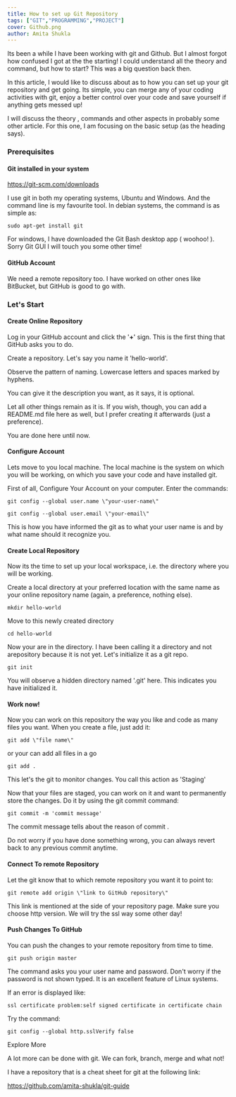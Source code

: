 ```yaml
---
title: How to set up Git Repository
tags: ["GIT","PROGRAMMING","PROJECT"]
cover: Github.png
author: Amita Shukla
---
```



 


<re-img src="Github.png"></re-img>

 
Its been a while I have been working with git and Github. But I almost forgot how confused I got at the the starting! I could understand all the theory and command, but how to start? This was a big question back then. 
 
In this article, I would like to discuss about as to how you can set up your git repository and get going. 
Its simple, you can merge any of your coding activities with git, enjoy a better control over your code and save yourself if anything gets messed up! 
 
I will discuss the theory , commands and other aspects in probably some other article. For this one, I am focusing on the basic setup (as the heading says). 
 


### Prerequisites

#### Git installed in your system

<https://git-scm.com/downloads>

 


I use git in both my operating systems, Ubuntu and Windows. And the command line is my favourite tool. 
In debian systems, the command is as simple as:

 


`sudo apt-get install git` 
 
For windows, I have downloaded the Git Bash desktop app ( woohoo! ). Sorry Git GUI I will touch you some other time!

 


#### GitHub Account

We need a remote repository too. I have worked on other ones like BitBucket, but GitHub is good to go with.

 


### Let's Start

#### Create Online Repository

Log in your GitHub account and click the '**+**' sign. This is the first thing that GitHub asks you to do.

 


Create a repository. Let's say you name it 'hello-world'.

 


Observe the pattern of naming. Lowercase letters and spaces marked by hyphens.

You can give it the description you want, as it says, it is optional.

 


Let all other things remain as it is. If you wish, though, you can add a README.md file here as well, but I prefer creating it afterwards (just a preference).

 


You are done here until now.

 


#### Configure Account

Lets move to you local machine. The local machine is the system on which you will be working, on which you save your code and have installed git.

 


First of all, Configure Your Account on your computer. Enter the commands: 
 
`git config --global user.name \"your-user-name\"`

`git config --global user.email \"your-email\"`

 


This is how you have informed the git as to what your user name is and by what name should it recognize you.

 


#### Create Local Repository

Now its the time to set up your local workspace, i.e. the directory where you will be working.

Create a local directory at your preferred location with the same name as your online repository name (again, a preference, nothing else).

 


`mkdir hello-world`

 


Move to this newly created directory

 


`cd hello-world`

 


Now your are in the directory. I have been calling it a directory and not arepository because it is not yet. Let's initialize it as a git repo.

 


`git init`

 


You will observe a hidden directory named '.git' here. This indicates you have initialized it.

 


#### Work now!

Now you can work on this repository the way you like and code as many files you want. When you create a file, just add it:

 


`git add \"file name\"`

 


or your can add all files in a go

 


`git add .`

 


This let's the git to monitor changes. You call this action as 'Staging'

 


Now that your files are staged, you can work on it and want to permanently store the changes. Do it by using the git commit command:

 


`git commit -m 'commit message'`

 


The commit message tells about the reason of commit .

 


Do not worry if you have done something wrong, you can always revert back to any previous commit anytime.

 


#### Connect To remote Repository

Let the git know that to which remote repository you want it to point to:

 


`git remote add origin \"link to GitHub repository\"`

 


This link is mentioned at the side of your repository page. Make sure you choose http version. We will try the ssl way some other day!

 


#### Push Changes To GitHub

You can push the changes to your remote repository from time to time.

 


`git push origin master`

 


The command asks you your user name and password. Don't worry if the password is not shown typed. It is an excellent feature of Linux systems.

 


If an error is displayed like:

 


`ssl certificate problem:self signed certificate in certificate chain`

 


Try the command:

 


`git config --global http.sslVerify false`

 


 


Explore More

A lot more can be done with git. We can fork, branch, merge and what not!

 


I have a repository that is a cheat sheet for git at the following link:

<https://github.com/amita-shukla/git-guide>

 


